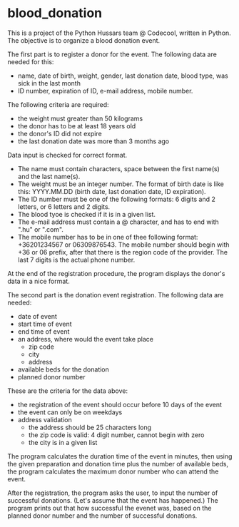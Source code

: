 # blood_donation 

This is a project of the Python Hussars team @ Codecool, written in Python.
The objective is to organize a blood donation event. 

The first part is to register a donor for the event.
The following data are needed for this:
* name, date of birth, weight, gender, last donation date, blood type, was sick in the last month
* ID number, expiration of ID, e-mail address, mobile number.

The following criteria are required:
* the weight must greater than 50 kilograms
* the donor has to be at least 18 years old
* the donor's ID did not expire
* the last donation date was more than 3 months ago

Data input is checked for correct format. 
* The name must contain characters, space between the first name(s) and the last name(s).
* The weight must be an integer number. The format of birth date is like this: YYYY.MM.DD (birth date, last donation date, ID expiration).
* The ID number must be one of the following formats: 6 digits and 2 letters, or 6 letters and 2 digits. 
* The blood tyoe is checked if it is in a given list. 
* The e-mail address must contain a @ character, and has to end with ".hu" or ".com". 
* The mobile number has to be in one of thee following format: +36201234567 or 06309876543. The mobile number should begin
with +36 or 06 prefix, after that there is the region code of the provider. The last 7 digits is the actual phone number.

At the end of the registration procedure, the program displays the donor's data in a nice format.

The second part is the donation event registration. 
The following data are needed:
* date of event
* start time of event
* end time of event
* an address, where would the event take place
  - zip code
  - city
  - address
* available beds for the donation
* planned donor number

These are the criteria for the data above:
* the registration of the event should occur before 10 days of the event
* the event can only be on weekdays
* address validation
  - the address should be 25 characters long
  - the zip code is valid: 4 digit number, cannot begin with zero
  - the city is in a given list

The program calculates the duration time of the event in minutes, then using the given preparation and donation
time plus the number of available beds, the program calculates the maximum donor number who can attend the event.

After the registration, the program asks the user, to input the number of successful donations.
(Let's assume that the event has happened.)
The program prints out that how successful the evenet was, based on  the planned donor number and the number of
successful donations.